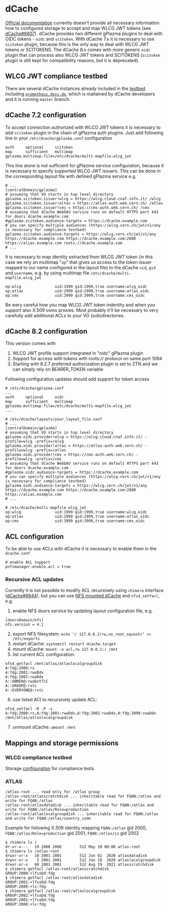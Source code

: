 # dCache

[Official documentation](https://dcache.org/old/manuals/Book-6.2/config-gplazma.shtml#using-openid-connect) currently doesn't provide all necessary information how to configured storage to accept and map WLCG JWT tokens (see [dCache#6607](https://github.com/dCache/dcache/issues/6607)). dCache provides two different gPlazma plugins to deal with OIDC tokens - `oidc` and `scitoken`. With dCache 7.x it is necessary to use `scitoken` plugin, because this is the only way to deal with WLCG JWT tokens or SCITOKENS. The dCache 8.x comes with more generic `oidc` plugin that can process also WLCG JWT tokens and SCITOKENS (`scitoken` plugin is still kept for compatibility reasons, but it is deprecated).

## WLCG JWT compliance testbed

There are several dCache instances already included in the [testbed](https://github.com/indigo-iam/wlcg-jwt-compliance-tests#storage-area-configuration-pre-requisites) including [`prometheus.desy.de`](https://confluence.desy.de/pages/viewpage.action?pageId=228761933), which is maitained by dCache developers and it is running `master` branch.

## dCache 7.2 configuration

To accept connection authorized with WLCG JWT tokens it is necessary to add `scitoken` plugin in the chain of gPlazma auth plugins. Just add following line in your `/etc/dcache/gplazma.conf` configuration
```
auth     optional     scitoken
map      sufficient   multimap gplazma.multimap.file=/etc/dcache/multi-mapfile.wlcg_jwt
```

This line alone is not sufficient for gPlazma service configuration, because it is necessary to specify supported WLCG JWT issuers. This can be done in the corresponding layout file with defined gPlazma service e.g.
```
# ...
[centralDomain/gplazma]
# assuming that VO starts in top level directory
gplazma.scitoken.issuer!wlcg = https://wlcg.cloud.cnaf.infn.it/ /wlcg
gplazma.scitoken.issuer!altas = https://atlas-auth.web.cern.ch/ /atlas
gplazma.scitoken.issuer!cms = https://cms-auth.web.cern.ch/ /cms
# assuming that dCache WebDAV service runs on default HTTPS port 443 for doors dcache.example.com
#gplazma.scitoken.audience-targets = https://dcache.example.com
# you can specify multiple audiences (https://wlcg.cern.ch/jwt/v1/any is necessary for compliance testbed)
gplazma.scitoken.audience-targets = https://wlcg.cern.ch/jwt/v1/any https://dcache.example.com https://dcache.example.com:2880 https://alias.example.com roots://dcache.example.com 
# ...
```

It is necessary to map identity extracted from WLCG JWT token (in this case we rely on multimap "`op`" that gives us access to the token issuer mapped to our name configured in the layout file) to the dCache `uid`, `gid` and `username`, e.g. by using multimap file `/etc/dcache/multi-mapfile.wlcg_jwt`
```
op:wlcg               uid:1999 gid:1999,true username:wlcg_oidc
op:atlas              uid:2999 gid:2999,true username:atlas_oidc
op:cms                uid:3999 gid:3999,true username:cms_oidc
```

Be wery careful how you map WLCG JWT token indentity and when you support also X.509 voms proxies. Most probably it'll be necessary to very carefully add additional ACLs to your VO (sub)directories.

## dCache 8.2 configuration
This version comes with

1. WLCG JWT profile support integrated in "oidc" gPlazma plugin
2. Support for access with tokens with roots:// protocol on same port 1094
3. Starting with 8.2.7 preferred authorization plugin is set to ZTN and we can simply rely on BEARER_TOKEN variable

Following configuration updates should add support for token access
```
# /etc/dcache/gplazma.conf
...
auth     optional     oidc
map      sufficient   multimap gplazma.multimap.file=/etc/dcache/multi-mapfile.wlcg_jwt
...
```
```
# /etc/dcache/layouts/your_layout_file.conf
# ...
[centralDomain/gplazma]
# assuming that VO starts in top level directory
gplazma.oidc.provider!wlcg = https://wlcg.cloud.cnaf.infn.it/ -profile=wlcg -prefix=/wlcg
gplazma.oidc.provider!altas = https://atlas-auth.web.cern.ch/ -profile=wlcg -prefix=/atlas
gplazma.oidc.provider!cms = https://cms-auth.web.cern.ch/ -profile=wlcg -prefix=/cms
# assuming that dCache WebDAV service runs on default HTTPS port 443 for doors dcache.example.com
#gplazma.oidc.audience-targets = https://dcache.example.com
# you can specify multiple audiences (https://wlcg.cern.ch/jwt/v1/any is necessary for compliance testbed)
gplazma.oidc.audience-targets = https://wlcg.cern.ch/jwt/v1/any https://dcache.example.com https://dcache.example.com:2880 https://alias.example.com
# ...
```
```
# /etc/dcache/multi-mapfile.wlcg_jwt
op:wlcg               uid:1999 gid:1999,true username:wlcg_oidc
op:atlas              uid:2999 gid:2999,true username:atlas_oidc
op:cms                uid:3999 gid:3999,true username:cms_oidc
```

## ACL configuration

To be able to use ACLs with dCache it is necessary to enable them in the `dcache.conf`
```
# enable ACL support
pnfsmanager.enable.acl = true
```

### Recursive ACL updates

Currently it is not possible to modify ACL recursively using `chimera` interface ([dCache#6844](https://github.com/dCache/dcache/issues/6844)), but you can use [NFS mounted dCache](https://dcache.org/old/manuals/Book-8.2/config-nfs.shtml) and `nfs4_setfacl`, e.g.
1. enable NFS doors service by updating layout configuration file, e.g.
```
[doorsDomain/nfs]
nfs.version = 4.1
```
2. export NFS filesystem: `echo "/ 127.0.0.1(rw,no_root_squash)" >> /etc/exports`
3. restart dCache: `systemctl restart dcache.target`
4. mount dCache: `mount -o acl,rw 127.0.0.1:/ /mnt`
5. list current ACL configuration:
```
nfs4_getfacl /mnt/atlas/atlaslocalgroupdisk
A:fdg:2000:rx
A:fdg:2001:rwaDdx
A:fdg:2002:rwaDdx
A::OWNER@:rwaDxtTcC
A::GROUP@:rxtc
A::EVERYONE@:rxtc
```
6. use listed ACI to recursively update ACL:
```
nfs4_setfacl -R -P -s A:fdg:2000:rx,A:fdg:2001:rwaDdx,A:fdg:2002:rwaDdx,A:fdg:2099:rwaDdx /mnt/atlas/atlaslocalgroupdisk
```
7. unmount dCache: `umount /mnt`

## Mappings and storage permissions

### WLCG compliance testbed

Storage [configuration](https://github.com/indigo-iam/wlcg-jwt-compliance-tests) for compliance tests.

### ATLAS
```
/atlas-root ... read only for /atlas group
/atlas-root/atlasscratchdisk ... inheritable read for FQAN:/atlas and write for FQAN:/atlas
/atlas-root/atlasdatadisk ... inheritable read for FQAN:/atlas and write for FQAN:/atlas/Role=production
/atlas-root/atlaslocalgroupdisk ... inheritable read for FQAN:/atlas and write for FQAN:/atlas/country_code
```
Example for following X.509 identity mapping `FQAN:/atlas` gid 2000, `FQAN:/atlas/Role=production` gid 2001, `FQAN:/atlas/cz` gid 2002
```
$ chimera ls /
dr-xr-x---   19 2000 2000        512 May 10 00:00 atlas-root
$ chimera ls /atlas-root
drwxr-xr-x   10 2001 2001        512 Jun 01  2020 atlasdatadisk
drwxr-xr-x    5 2001 2001        512 Jan 18  2020 atlaslocalgroupdisk
drwxr-xr-x   60 2001 2001        512 Aug 19  2021 atlasscratchdisk
$ chimera getfacl /atlas-root/atlasscratchdisk
GROUP:2000:+lfsxDd:fdg
$ chimera getfacl /atlas-root/atlasdatadisk
GROUP:2001:+lfsxDd:fdg
GROUP:2000:+lx:fdg
$ chimera getfacl /atlas-root/atlaslocalgroupdisk
GROUP:2002:+lfsxDd:fdg
GROUP:2001:+lfsxDd:fdg
GROUP:2000:+lx:fdg
```
